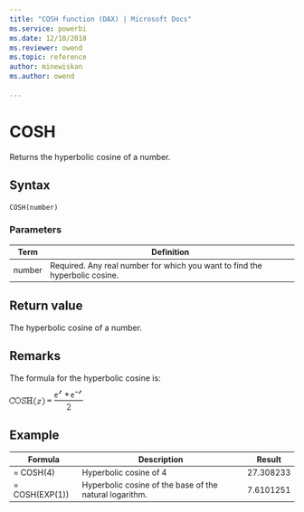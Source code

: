 ```yaml
---
title: "COSH function (DAX) | Microsoft Docs"
ms.service: powerbi 
ms.date: 12/10/2018
ms.reviewer: owend
ms.topic: reference
author: minewiskan
ms.author: owend

---
```

# COSH

Returns the hyperbolic cosine of a number.  
  
## Syntax  
  
```dax
COSH(number)  
```
  
### Parameters  
  
|Term|Definition|  
|--------|--------------|  
|number|Required. Any real number for which you want to find the hyperbolic cosine.|  
  
## Return value

The hyperbolic cosine of a number.  
  
## Remarks

The formula for the hyperbolic cosine is:  
  
![Formula](media/dax-cosh-formula.png)  
  
## Example  
  
|Formula|Description|Result|  
|-----------|---------------|----------|  
|= COSH(4)|Hyperbolic cosine of 4|27.308233|  
|= COSH(EXP(1))|Hyperbolic cosine of the base of the natural logarithm.|7.6101251|  
